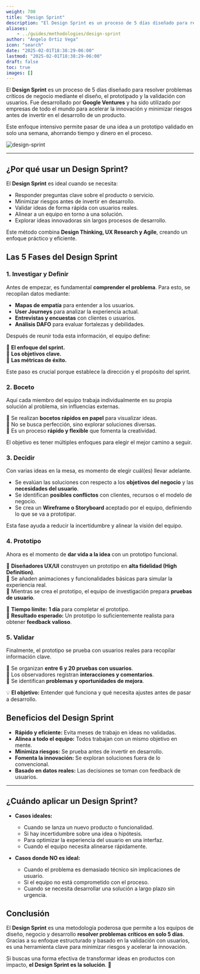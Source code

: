 ```yaml
---
weight: 700
title: "Design Sprint"
description: "El Design Sprint es un proceso de 5 días diseñado para resolver problemas críticos de negocio mediante el diseño, el prototipado y la validación con usuarios. Fue desarrollado por Google Ventures y ha sido utilizado por empresas de todo el mundo para acelerar la innovación y minimizar riesgos antes de invertir en el desarrollo de un producto."
aliases:
    - ../guides/methodologies/design-sprint
author: "Angelo Ortiz Vega"
icon: "search"
date: "2025-02-01T18:38:29-06:00"
lastmod: "2025-02-01T18:38:29-06:00"
draft: false
toc: true
images: []
---
```





El **Design Sprint** es un proceso de 5 días diseñado para resolver problemas críticos de negocio mediante el diseño, el prototipado y la validación con usuarios. Fue desarrollado por **Google Ventures** y ha sido utilizado por empresas de todo el mundo para acelerar la innovación y minimizar riesgos antes de invertir en el desarrollo de un producto.

Este enfoque intensivo permite pasar de una idea a un prototipo validado en solo una semana, ahorrando tiempo y dinero en el proceso.

![design-sprint](https://res.cloudinary.com/dek4evg4t/image/upload/v1738711502/ux-arc/design-sprint.png)

---

## ¿Por qué usar un Design Sprint?

El **Design Sprint** es ideal cuando se necesita:

- Responder preguntas clave sobre el producto o servicio.  
- Minimizar riesgos antes de invertir en desarrollo.  
- Validar ideas de forma rápida con usuarios reales.  
- Alinear a un equipo en torno a una solución.  
- Explorar ideas innovadoras sin largos procesos de desarrollo.  

Este método combina **Design Thinking, UX Research y Agile**, creando un enfoque práctico y eficiente.

## Las 5 Fases del Design Sprint

### 1️. Investigar y Definir
Antes de empezar, es fundamental **comprender el problema**. Para esto, se recopilan datos mediante:

- **Mapas de empatía** para entender a los usuarios.  
- **User Journeys** para analizar la experiencia actual.  
- **Entrevistas y encuestas** con clientes o usuarios.  
- **Análisis DAFO** para evaluar fortalezas y debilidades.  

Después de reunir toda esta información, el equipo define:

📌 **El enfoque del sprint.**  
📌 **Los objetivos clave.**  
📌 **Las métricas de éxito.**  

Este paso es crucial porque establece la dirección y el propósito del sprint.

### 2️. Boceto
Aquí cada miembro del equipo trabaja individualmente en su propia solución al problema, sin influencias externas. 

🔹 Se realizan **bocetos rápidos en papel** para visualizar ideas.  
🔹 No se busca perfección, sino explorar soluciones diversas.  
🔹 Es un proceso **rápido y flexible** que fomenta la creatividad.  

El objetivo es tener múltiples enfoques para elegir el mejor camino a seguir.

### 3️. Decidir
Con varias ideas en la mesa, es momento de elegir cuál(es) llevar adelante.  

- Se evalúan las soluciones con respecto a los **objetivos del negocio** y las **necesidades del usuario**.  
- Se identifican **posibles conflictos** con clientes, recursos o el modelo de negocio.  
- Se crea un **Wireframe o Storyboard** aceptado por el equipo, definiendo lo que se va a prototipar.  

Esta fase ayuda a reducir la incertidumbre y alinear la visión del equipo.

### 4️. Prototipo
Ahora es el momento de **dar vida a la idea** con un prototipo funcional.  

🔹 **Diseñadores UX/UI** construyen un prototipo en **alta fidelidad (High Definition)**.  
🔹 Se añaden animaciones y funcionalidades básicas para simular la experiencia real.  
🔹 Mientras se crea el prototipo, el equipo de investigación prepara **pruebas de usuario**.  

📌 **Tiempo límite:** **1 día** para completar el prototipo.  
📌 **Resultado esperado:** Un prototipo lo suficientemente realista para obtener **feedback valioso**.  


### 5️. Validar
Finalmente, el prototipo se prueba con usuarios reales para recopilar información clave.

🔹 Se organizan **entre 6 y 20 pruebas con usuarios**.  
🔹 Los observadores registran **interacciones y comentarios**.  
🔹 Se identifican **problemas y oportunidades de mejora**.  

💡 **El objetivo:** Entender qué funciona y qué necesita ajustes antes de pasar a desarrollo.  

## Beneficios del Design Sprint

- **Rápido y eficiente:** Evita meses de trabajo en ideas no validadas.  
- **Alinea a todo el equipo:** Todos trabajan con un mismo objetivo en mente.  
- **Minimiza riesgos:** Se prueba antes de invertir en desarrollo.  
- **Fomenta la innovación:** Se exploran soluciones fuera de lo convencional.  
- **Basado en datos reales:** Las decisiones se toman con feedback de usuarios.  

---

## ¿Cuándo aplicar un Design Sprint?

- **Casos ideales:**  
  - Cuando se lanza un nuevo producto o funcionalidad.  
  - Si hay incertidumbre sobre una idea o hipótesis.  
  - Para optimizar la experiencia del usuario en una interfaz.  
  - Cuando el equipo necesita alinearse rápidamente.  

- **Casos donde NO es ideal:**  
  - Cuando el problema es demasiado técnico sin implicaciones de usuario.  
  - Si el equipo no está comprometido con el proceso.  
  - Cuando se necesita desarrollar una solución a largo plazo sin urgencia.  


## Conclusión

El **Design Sprint** es una metodología poderosa que permite a los equipos de diseño, negocio y desarrollo **resolver problemas críticos en solo 5 días**. Gracias a su enfoque estructurado y basado en la validación con usuarios, es una herramienta clave para minimizar riesgos y acelerar la innovación.

Si buscas una forma efectiva de transformar ideas en productos con impacto, **el Design Sprint es la solución**. 🚀  

